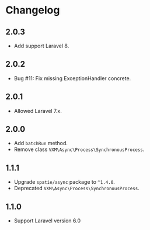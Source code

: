# Changelog

## 2.0.3

- Add support Laravel 8.

## 2.0.2

- Bug #11: Fix missing ExceptionHandler concrete.

## 2.0.1

- Allowed Laravel 7.x.

## 2.0.0

- Add `batchRun` method.
- Remove class `VXM\Async\Process\SynchronousProcess`.

## 1.1.1

- Upgrade `spatie/async` package to `^1.4.0`.
- Deprecated `VXM\Async\Process\SynchronousProcess`.

## 1.1.0

- Support Laravel version 6.0
